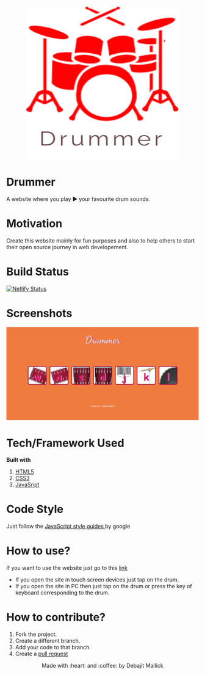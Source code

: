 <p align="center">
  <img style="border-width: 0" width="400" height="400" src="media/logo.png" alt="drummer logo">
</p>

# Drummer
A website where you play ▶ your favourite drum sounds.

# Motivation 
Create this website mainly for fun purposes and also to help others to start their open source journey in web developement.

# Build Status
[![Netlify Status](https://api.netlify.com/api/v1/badges/f6954680-e8ac-4f0e-a8a0-c5b8fa6ee866/deploy-status)](https://app.netlify.com/sites/drummerapp/deploys)

# Screenshots
<img src="media/screenshot.png">

# Tech/Framework Used
**Built with**
1. [HTML5](https://developer.mozilla.org/en-US/docs/Web/HTML)
1. [CSS3](https://developer.mozilla.org/en-US/docs/Web/css)
1. [JavaSript](https://developer.mozilla.org/en-US/docs/Web/javascript)

# Code Style
Just follow the 
[JavaScript style guides ](https://google.github.io/styleguide/jsguide.html) by google

# How to use?
If you want to use the website just go to this [link](https://drummerapp.netlify.app/)
* If you open the site in touch screen devices just tap on the drum.
* If you open the site in PC then just tap on the drum or press the key of keyboard corresponding to the drum.

# How to contribute?
1. Fork the project.
1. Create a different branch.
1. Add your code to that branch.
1. Create a [pull request](https://docs.github.com/en/github/collaborating-with-issues-and-pull-requests/creating-a-pull-request) 

<p align="center">Made with :heart: and :coffee: by Debajit Mallick</p>
